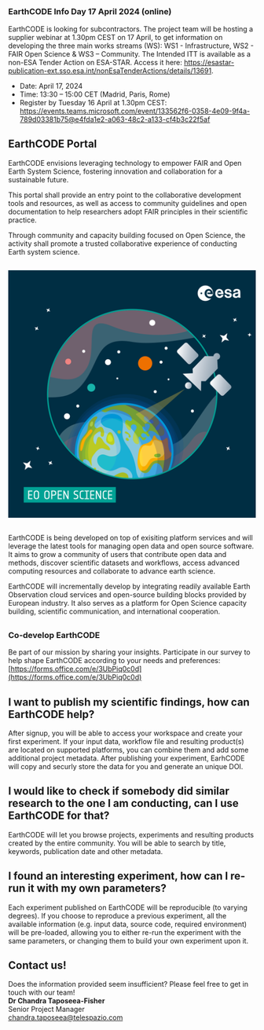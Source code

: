 ## <!--{as="div" style="background: #00B19D; padding: 20px 40px 10px;"}-->

### EarthCODE Info Day 17 April 2024 (online)

EarthCODE is looking for subcontractors. The project team will be hosting a supplier webinar at 1.30pm CEST on 17 April, to get information on developing the three main works streams (WS): WS1 - Infrastructure, WS2 - FAIR Open Science & WS3 – Community. 
The Intended ITT is available as a non-ESA Tender Action on ESA-STAR. Access it here: https://esastar-publication-ext.sso.esa.int/nonEsaTenderActions/details/13691. 
- Date: April 17, 2024
- Time: 13:30 – 15:00 CET (Madrid, Paris, Rome)
- Register by Tuesday 16 April at 1.30pm CEST: https://events.teams.microsoft.com/event/133562f6-0358-4e09-9f4a-789d03381b75@e4fda1e2-a063-48c2-a133-cf4b3c22f5af <!--{p:style="color: #fffb"}-->

## EarthCODE Portal <!--{as="esa-main-section"}-->

EarthCODE envisions leveraging technology to empower FAIR and Open Earth System Science,
fostering innovation and collaboration for a sustainable future.

This portal shall provide an entry point to the collaborative
development tools and resources, as well as access to community
guidelines and open documentation to help researchers adopt FAIR
principles in their scientific practice.

Through community and capacity building focused on Open Science, the
activity shall promote a trusted collaborative experience of
conducting Earth system science.

## <!--{as="div" style="display: flex; width: 100%; justify-content: center"}-->

![Landing page image](EO-Open-Science_Badge_DEF.png) <!--{style="width: 100%; max-width: 50vw"}-->

## <!--{as="esa-main-section"}-->

EarthCODE is being developed on top of exisiting platform services and will
leverage the latest tools for managing open data and open source software.
It aims to grow a community of users that contribute open data and methods,
discover scientific datasets and workflows, access advanced computing resources
and collaborate to advance earth science.

EarthCODE will incrementally develop by integrating readily available Earth Observation
cloud services and open-source building blocks provided by European industry.
It also serves as a platform for Open Science capacity building, scientific communication,
and international cooperation.

## <!--{as="div" style="background: #00B19D; padding: 20px 40px 10px;"}-->

### Co-develop EarthCODE

Be part of our mission by sharing your insights.
Participate in our survey to help shape EarthCODE according to your needs and preferences: [https://forms.office.com/e/3UbPiq0c0d](https://forms.office.com/e/3UbPiq0c0d)<!--{p:style="color: #fffb"}-->

## I want to publish my scientific findings, how can EarthCODE help? <!--{as="esa-main-section"}-->

After signup, you will be able to access your workspace and create
your first experiment. If your input data, workflow file and resulting
product(s) are located on supported platforms, you can combine them
and add some additional project metadata. After publishing your
experiment, EarhCODE will copy and securly store the data for you and
generate an unique DOI.

## I would like to check if somebody did similar research to the one I am conducting, can I use EarthCODE for that? <!--{as="esa-main-section"}-->

EarthCODE will let you browse projects, experiments and resulting
products created by the entire community. You will be able to search
by title, keywords, publication date and other
metadata.

## I found an interesting experiment, how can I re-run it with my own parameters? <!--{as="esa-main-section"}-->

Each experiment published on EarthCODE will be reproducible (to
varying degrees). If you choose to reproduce a previous experiment,
all the available information (e.g. input data, source code, required
environment) will be pre-loaded, allowing you to either re-run the
experiment with the same parameters, or changing them to build your
own experiment upon it.

## Contact us!

Does the information provided seem insufficient? Please feel free to get in touch with our team!  
**Dr Chandra Taposeea-Fisher**  
Senior Project Manager  
[chandra.taposeea@telespazio.com](mailto:chandra.taposeea@telespazio.com)
